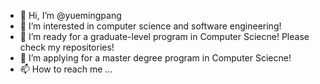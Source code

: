 - 👋 Hi, I’m @yuemingpang
- 👀 I’m interested in computer science and software engineering!
- 🌱 I’m ready for a graduate-level program in Computer Sciecne! Please check my repositories!
- 💞️ I’m applying for a master degree program in Computer Sciecne!
- 📫 How to reach me ...

<!---
yuemingpang/yuemingpang is a ✨ special ✨ repository because its `README.md` (this file) appears on your GitHub profile.
You can click the Preview link to take a look at your changes.
--->
